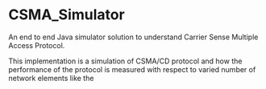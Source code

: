 # CSMA_Simulator
An end to end Java simulator solution to understand Carrier Sense Multiple Access Protocol.

This implementation is a simulation of CSMA/CD protocol and how the performance of the protocol is measured with respect to varied number of network elements like the 

